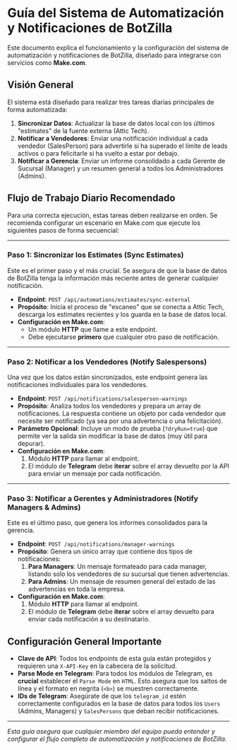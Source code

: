 # Guía del Sistema de Automatización y Notificaciones de BotZilla

Este documento explica el funcionamiento y la configuración del sistema de automatización y notificaciones de BotZilla, diseñado para integrarse con servicios como **Make.com**.

## Visión General

El sistema está diseñado para realizar tres tareas diarias principales de forma automatizada:

1.  **Sincronizar Datos**: Actualizar la base de datos local con los últimos "estimates" de la fuente externa (Attic Tech).
2.  **Notificar a Vendedores**: Enviar una notificación individual a cada vendedor (SalesPerson) para advertirle si ha superado el límite de leads activos o para felicitarle si ha vuelto a estar por debajo.
3.  **Notificar a Gerencia**: Enviar un informe consolidado a cada Gerente de Sucursal (Manager) y un resumen general a todos los Administradores (Admins).

## Flujo de Trabajo Diario Recomendado

Para una correcta ejecución, estas tareas deben realizarse en orden. Se recomienda configurar un escenario en Make.com que ejecute los siguientes pasos de forma secuencial:

---

### **Paso 1: Sincronizar los Estimates (Sync Estimates)**

Este es el primer paso y el más crucial. Se asegura de que la base de datos de BotZilla tenga la información más reciente antes de generar cualquier notificación.

-   **Endpoint**: `POST /api/automations/estimates/sync-external`
-   **Propósito**: Inicia el proceso de "escaneo" que se conecta a Attic Tech, descarga los estimates recientes y los guarda en la base de datos local.
-   **Configuración en Make.com**:
    -   Un módulo **HTTP** que llame a este endpoint.
    -   Debe ejecutarse **primero** que cualquier otro paso de notificación.

---

### **Paso 2: Notificar a los Vendedores (Notify Salespersons)**

Una vez que los datos están sincronizados, este endpoint genera las notificaciones individuales para los vendedores.

-   **Endpoint**: `POST /api/notifications/salesperson-warnings`
-   **Propósito**: Analiza todos los vendedores y prepara un array de notificaciones. La respuesta contiene un objeto por cada vendedor que necesite ser notificado (ya sea por una advertencia o una felicitación).
-   **Parámetro Opcional**: Incluye un modo de prueba (`?dryRun=true`) que permite ver la salida sin modificar la base de datos (muy útil para depurar).
-   **Configuración en Make.com**:
    1.  Módulo **HTTP** para llamar al endpoint.
    2.  El módulo de **Telegram** debe **iterar** sobre el array devuelto por la API para enviar un mensaje por cada notificación.

---

### **Paso 3: Notificar a Gerentes y Administradores (Notify Managers & Admins)**

Este es el último paso, que genera los informes consolidados para la gerencia.

-   **Endpoint**: `POST /api/notifications/manager-warnings`
-   **Propósito**: Genera un único array que contiene dos tipos de notificaciones:
    1.  **Para Managers**: Un mensaje formateado para cada manager, listando solo los vendedores de *su* sucursal que tienen advertencias.
    2.  **Para Admins**: Un mensaje de resumen general del estado de las advertencias en toda la empresa.
-   **Configuración en Make.com**:
    1.  Módulo **HTTP** para llamar al endpoint.
    2.  El módulo de **Telegram** debe **iterar** sobre el array devuelto para enviar cada notificación a su destinatario.

## Configuración General Importante

-   **Clave de API**: Todos los endpoints de esta guía están protegidos y requieren una `X-API-Key` en la cabecera de la solicitud.
-   **Parse Mode en Telegram**: Para todos los módulos de Telegram, es **crucial** establecer el `Parse Mode` en `HTML`. Esto asegura que los saltos de línea y el formato en negrita (`<b>`) se muestren correctamente.
-   **IDs de Telegram**: Asegúrate de que los `telegram_id` estén correctamente configurados en la base de datos para todos los `Users` (Admins, Managers) y `SalesPersons` que deban recibir notificaciones.

---
*Esta guía asegura que cualquier miembro del equipo pueda entender y configurar el flujo completo de automatización y notificaciones de BotZilla.* 